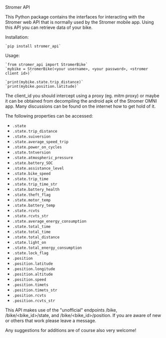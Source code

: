 Stromer API

This Python package contains the interfaces for interacting with the Stromer web API that is normally used by the Stromer mobile app. Using this API you can retrieve data of your bike.

Installation:

    `pip install stromer_api`

Usage:

    `from stromer_api import StromerBike`
    `mybike = StromerBike(<your username>, <your password>, <stromer client id>)`

    `print(mybike.state.trip_distance)`
    `print(mybike.position.latitude)`

The client_id you should intercept using a proxy (eg. mitm proxy) or maybe it can be obtained from decompiling the android apk of the Stromer OMNI app. Many discussions can be found on the internet how to get hold of it.

The following properties can be accessed:
* `.state`
* `.state.trip_distance`
* `.state.suiversion`
* `.state.average_speed_trip`
* `.state.power_on_cycles`
* `.state.tntversion`
* `.state.atmospheric_pressure`
* `.state.battery_SOC`
* `.state.assistance_level`
* `.state.bike_speed`
* `.state.trip_time`
* `.state.trip_time_str`
* `.state.battery_health`
* `.state.theft_flag`
* `.state.motor_temp`
* `.state.battery_temp`
* `.state.rcvts`
* `.state.rcvts_str`
* `.state.average_energy_consumption`
* `.state.total_time`
* `.state.total_time`
* `.state.total_distance`
* `.state.light_on`
* `.state.total_energy_consumption`
* `.state.lock_flag`
* `.position`
* `.position.latitude`
* `.position.longitude`
* `.position.altitude`
* `.position.speed`
* `.position.timets`
* `.position.timets_str`
* `.position.rcvts`
* `.position.rcvts_str`

This API makes use of the "unofficial" endpoints /bike, /bike/<bike_id>/state, and /bike/<bike_id>/position. If you are aware of new or others that work please leave a message.

Any suggestions for additions are of course also very welcome!
